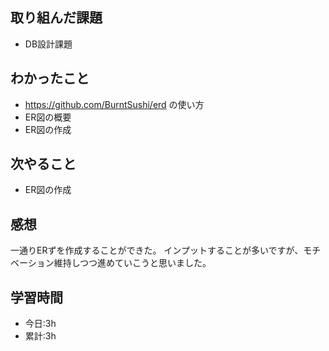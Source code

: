 ## 取り組んだ課題
- DB設計課題

## わかったこと
- https://github.com/BurntSushi/erd の使い方
- ER図の概要
- ER図の作成

## 次やること
- ER図の作成

## 感想
一通りERずを作成することができた。
インプットすることが多いですが、モチベーション維持しつつ進めていこうと思いました。

## 学習時間
- 今日:3h
- 累計:3h
